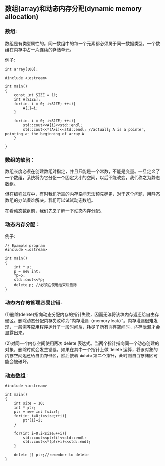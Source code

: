 ## 数组\(array\)和动态内存分配\(dynamic memory allocation\)

### 数组:

数组是有类型属性的。同一数组中的每一个元素都必须属于同一数据类型。一个数组在内存中占一片连续的存储单元。

例子:

```
int array[100];
```

```
#include <iostream>

int main()
{
    const int SIZE = 10;
    int A[SIZE];
    for(int i = 0; i<SIZE; ++i){
        A[i]=i; 
    }

    for(int i = 0; i<SIZE; ++i){
        std::cout<<A[i]<<std::endl;    
        std::cout<<*(A+i)<<std::endl; //actually A is a pointer, pointing at the beginning of array A   
    }

}
```

### 数组的缺陷：

数组长度必须在创建数组时指定，并且只能是一个常数，不能是变量。一旦定义了一个数组，系统将为它分配一个固定大小的空间，以后不能改变，我们称之为静态数组。

但在编程过程中，有时我们所需的内存空间无法预先确定，对于这个问题，用静态数组的办法很难解决。我们可以试试动态数组。

在看动态数组前，我们先来了解一下动态内存分配。


### 动态内存分配：

例子:
```
// Example program
#include <iostream>

int main()
{
    int * p;
    p = new int;
    *p=5;
    std::cout<<*p;
    delete p; //必须在使用结束后删除
}
```
### 动态内存的管理容易出错:
(1)删除(delete)指向动态分配内存的指针失败，因而无法将该块内存返还给自由存储区。删除动态分配内存失败称为“内存泄漏（memory leak）”。内存泄漏很难发现，一般需等应用程序运行了一段时间后，耗尽了所有内存空间时，内存泄漏才会显露出来。  

(2)对同一个内存空间使用两次 delete 表达式。当两个指针指向同一个动态创建的对象，删除时就会发生错误。如果在其中一个指针上做 delete 运算，将该对象的内存空间返还给自由存储区，然后接着 delete 第二个指针，此时则自由存储区可能会被破坏。

### 动态数组：

```
#include <iostream>

int main()
{
    int size = 10;
    int * ptr;
    ptr = new int [size];
    for(int i=0;i<size;++i){
        ptr[i]=i;
    }

    for(int i=0;i<size;++i){
        std::cout<<ptr[i]<<std::endl;
        std::cout<<*(ptr+i)<<std::endl;
    }    
    
    delete [] ptr;//remember to delete
}
```



